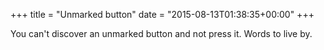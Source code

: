 +++
title = "Unmarked button"
date = "2015-08-13T01:38:35+00:00"
+++

You can't discover an unmarked button and not press it. Words to live by.
			